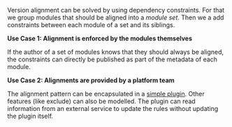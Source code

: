 Version alignment can be solved by using dependency constraints.
For that we group modules that should be aligned into a _module set_.
Then we a add constraints between each module of a set and its siblings.

**Use Case 1: Alignment is enforced by the modules themselves**

If the author of a set of modules knows that they should always be aligned, the constraints can directly be published as part of the metadata of each module.


**Use Case 2: Alignments are provided by a platform team**

The alignment pattern can be encapsulated in a [simple plugin](align-with-constraints/buildSrc/src/main/kotlin/AlignPlugin.kt).
Other features (like exclude) can also be modelled.
The plugin can read information from an external service to update the rules without updating the plugin itself.
